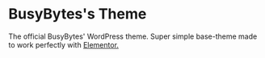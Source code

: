 # BusyBytes's Theme

The official BusyBytes' WordPress theme. Super simple base-theme made to work perfectly with [Elementor.](https://github.com/elementor/elementor)
